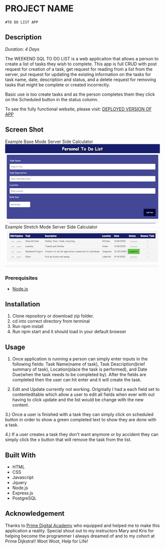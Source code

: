 # PROJECT NAME
	#TO DO LIST APP

## Description
_Duration: 4 Days_

The WEEKEND SQL TO DO LIST is a web applicaiton that allows a person to create a list of tasks they wish to complete. This app is full CRUD with post request for creation of a task, get request for reading from a list from the server, put request for updating the existing information on the tasks for task name, date, description and status, and a delete request for removing tasks that might be complete or created incorrectly.

Basic use is too create tasks and as the person completes them they click on the Scheduled button in the status column.

To see the fully functional website, please visit: [DEPLOYED VERSION OF APP](https://aqueous-waters-27132.herokuapp.com/)

## Screen Shot
Example Base Mode Server Side Calculator
![ Home_Page | FORM](https://github.com/Jaden-Reklaw/To-Do-List-App/blob/master/img/TODO_LIST_FORM.png "Example of the form to create a task")
Example Stretch Mode Server Side Calculator
![ HOME_PAGE | LIST ](https://github.com/Jaden-Reklaw/To-Do-List-App/blob/master/img/LIST_OF_TASKS.png "Example of the list that holds all the tasks")

### Prerequisites
- [Node.js](https://nodejs.org/en/)

## Installation
1. Clone repository or download zip folder.
2. cd into correct directory from terminal
3. Run npm install
4. Run npm start and it should load in your default browser

## Usage
1. Once application is running a person can simply enter inputs in the following fields:
Task Name(name of task), Task Description(brief summary of task), Location(place the task is performed), and Date Due(when the task needs to be completed by). After the fields are completed then the user can hit enter and it will create the task.

2. Edit and Update currently not working. Orignially I had a each field set to contenteditable which allow a user to edit all fields when ever with out having to click update and the list would be change with the new content.

3.) Once a user is finished with a task they can simply click on scheduled button in order to show a green completed text to show they are done with a task.

4.) If a user creates a task they don't want anymore or by accident they can simply click the x button that will remove the task from the list.

## Built With
- HTML
- CSS
- Javascript
- Jquery
- Node.js
- Express.js
- PostgreSQL

## Acknowledgement
Thanks to [Prime Digital Academy](www.primeacademy.io) who equipped and helped me to make this application a reality. Special shout out to my instructors Mary and Kris for helping become the programmer I always dreamed of and to my cohort at Prime Dijkstra!! Woot Woot, Help for Life!
